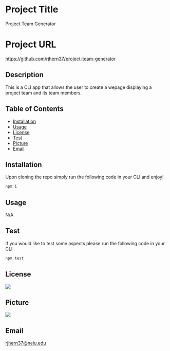 
# Project Title 
Project Team Generator


# Project URL
https://github.com/rjhern37/project-team-generator

## Description 
This is a CLI app that allows the user to create a wepage displaying a project team and its team members.

## Table of Contents
* [Installation](#installation)
* [Usage](#usage)
* [License](#license)
* [Test](#test)
* [Picture](#picture)
* [Email](#email)


## Installation
Upon cloning the repo simply run the following code in your CLI and enjoy!
```sh
npm i
```

## Usage
N/A


## Test
If you would like to test some aspects please run the following code in your CLI 
```sh
npm test
```

## License
<img src="https://img.shields.io/badge/license-MIT-blue.svg"/>

## Picture
<img src="https://avatars1.githubusercontent.com/u/59975055?v=4"/>

## Email
rjhern37@neiu.edu
